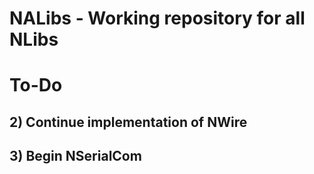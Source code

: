 # NALibs - Working repository for all NLibs
# To-Do
## 2) Continue implementation of NWire
## 3) Begin NSerialCom